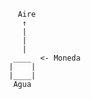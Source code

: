            Aire
            ↑
            |
            |
            |
          ____  <- Moneda
         |    |
         |____|
          Agua
